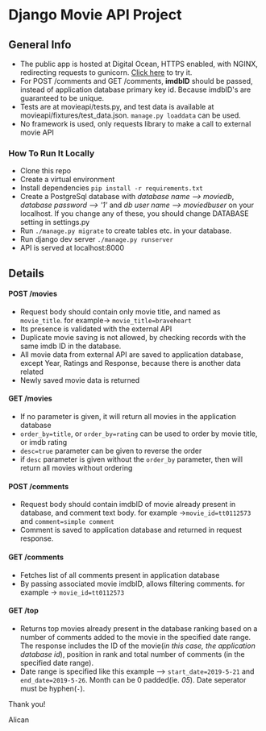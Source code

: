 # Django Movie API Project 

## General Info

- The public app is hosted at Digital Ocean, HTTPS enabled, with NGINX, redirecting requests to gunicorn. [Click here](https://movieapi.flowfelis.com/movies) to try it.
- For POST /comments and GET /comments, **imdbID** should be passed, instead of application database primary key id.
Because imdbID's are guaranteed to be unique.
- Tests are at movieapi/tests.py, and test data is available at movieapi/fixtures/test_data.json. `manage.py loaddata` can be used.
- No framework is used, only requests library to make a call to external movie API

### How To Run It Locally
- Clone this repo
- Create a virtual environment
- Install dependencies `pip install -r requirements.txt`
- Create a PostgreSql database with *database name --> moviedb*, *database password --> '1'* and *db user name --> moviedbuser*
on your localhost. If you change any of these, you should change DATABASE setting in settings.py
- Run `./manage.py migrate` to create tables etc. in your database.
- Run django dev server `./manage.py runserver` 
- API is served at localhost:8000

## Details
#### POST /movies

- Request body should contain only movie title, and named as `movie_title`. for example-> `movie_title=braveheart`
- Its presence is validated with the external API
- Duplicate movie saving is not allowed, by checking records with the same imdb ID in the database.
- All movie data from external API are saved to application database, except Year, Ratings and Response,
because there is another data related
- Newly saved movie data is returned

#### GET /movies
- If no parameter is given, it will return all movies in the application database
- `order_by=title`, or `order_by=rating` can be used to order by movie title, or imdb rating
- `desc=true` parameter can be given to reverse the order
- if `desc` parameter is given without the `order_by` parameter, then will return all movies without ordering

#### POST /comments
- Request body should contain imdbID of movie already present in database, and comment text body.
for example ->`movie_id=tt0112573` and `comment=simple comment`
- Comment is saved to application database and returned in request response.

#### GET /comments
- Fetches list of all comments present in application database
- By passing associated movie imdbID, allows filtering comments. for example -> `movie_id=tt0112573` 

#### GET /top
- Returns top movies already present in the database ranking based on a number of comments added to the movie
 in the specified date range. The response includes the ID of the movie(*in this case, the application database id*), position in rank and total number of comments (in the specified date range). 
 - Date range is specified like this example --> `start_date=2019-5-21` and `end_date=2019-5-26`. Month can be 0 padded(ie. *05*).
 Date seperator must be hyphen(`-`).

Thank you! 

Alican